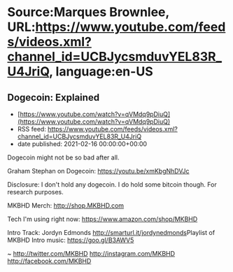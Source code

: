 # Source:Marques Brownlee, URL:https://www.youtube.com/feeds/videos.xml?channel_id=UCBJycsmduvYEL83R_U4JriQ, language:en-US

## Dogecoin: Explained
 - [https://www.youtube.com/watch?v=qVMdq9pDiuQ](https://www.youtube.com/watch?v=qVMdq9pDiuQ)
 - RSS feed: https://www.youtube.com/feeds/videos.xml?channel_id=UCBJycsmduvYEL83R_U4JriQ
 - date published: 2021-02-16 00:00:00+00:00

Dogecoin might not be so bad after all.

Graham Stephan on Dogecoin: https://youtu.be/xmKbgNhDVJc

Disclosure: I don't hold any dogecoin. I do hold some bitcoin though. For research purposes.

MKBHD Merch: http://shop.MKBHD.com

Tech I'm using right now: https://www.amazon.com/shop/MKBHD

Intro Track: Jordyn Edmonds http://smarturl.it/jordynedmonds​ 
Playlist of MKBHD Intro music: https://goo.gl/B3AWV5

~
http://twitter.com/MKBHD
http://instagram.com/MKBHD
http://facebook.com/MKBHD


